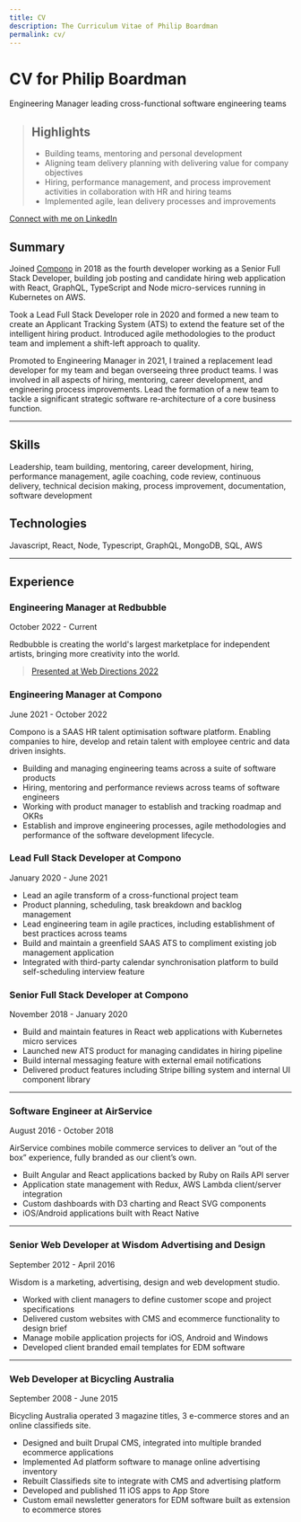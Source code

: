 ```yaml
---
title: CV
description: The Curriculum Vitae of Philip Boardman
permalink: cv/
---
```

# CV for Philip Boardman

Engineering Manager leading cross-functional software engineering teams

> ## Highlights
> 
> * Building teams, mentoring and personal development
> * Aligning team delivery planning with delivering value for company objectives
> * Hiring, performance management, and process improvement activities in collaboration with HR and hiring teams
> * Implemented agile, lean delivery processes and improvements

[Connect with me on LinkedIn](https://linkedin.com/in/philipboardman/)

## Summary

Joined [Compono](https://compono.com) in 2018 as the fourth developer working as a Senior Full Stack Developer, building job posting and candidate hiring web application with React, GraphQL, TypeScript and Node micro-services running in Kubernetes on AWS.

Took a Lead Full Stack Developer role in 2020 and formed a new team to create an Applicant Tracking System (ATS) to extend the feature set of the intelligent hiring product. Introduced agile methodologies to the product team and implement a shift-left approach to quality.

Promoted to Engineering Manager in 2021, I trained a replacement lead developer for my team and began overseeing three product teams. I was involved in all aspects of hiring, mentoring, career development, and engineering process improvements. Lead the formation of a new team to tackle a significant strategic software re-architecture of a core business function.

---

## Skills

Leadership, team building, mentoring, career development, hiring, performance management, agile coaching, code review, continuous delivery, technical decision making, process improvement, documentation, software development

## Technologies

Javascript, React, Node, Typescript, GraphQL, MongoDB, SQL, AWS

---

## Experience

### Engineering Manager at Redbubble

<footer>October 2022 - Current</footer>

Redbubble is creating the world's largest marketplace for independent artists, bringing more creativity into the world.

> [Presented at Web Directions 2022](https://brd.mn/articles/mentors/)

### Engineering Manager at Compono

<footer>June 2021 - October 2022</footer>

Compono is a SAAS HR talent optimisation software platform. Enabling companies to hire, develop and retain talent with employee centric and data driven insights.

* Building and managing engineering teams across a suite of software products
* Hiring, mentoring and performance reviews across teams of software engineers
* Working with product manager to establish and tracking roadmap and OKRs
* Establish and improve engineering processes, agile methodologies and performance of the software development lifecycle.

### Lead Full Stack Developer at Compono

<footer>January 2020 - June 2021</footer>

* Lead an agile transform of a cross-functional project team
* Product planning, scheduling, task breakdown and backlog management
* Lead engineering team in agile practices, including establishment of best practices across teams
* Build and maintain a greenfield SAAS ATS to compliment existing job management application
* Integrated with third-party calendar synchronisation platform to build self-scheduling interview feature

### Senior Full Stack Developer at Compono

<footer>November 2018 - January 2020</footer>

* Build and maintain features in React web applications with Kubernetes micro services
* Launched new ATS product for managing candidates in hiring pipeline
* Build internal messaging feature with external email notifications
* Delivered product features including Stripe billing system and internal UI component library

---

### Software Engineer at AirService

<footer>August 2016 - October 2018</footer>

AirService combines mobile commerce services to deliver an “out of the box” experience, fully branded as our client’s own.

* Built Angular and React applications backed by Ruby on Rails API server
* Application state management with Redux, AWS Lambda client/server integration
* Custom dashboards with D3 charting and React SVG components
* iOS/Android applications built with React Native

---

### Senior Web Developer at Wisdom Advertising and Design

<footer>September 2012 - April 2016</footer>

Wisdom is a marketing, advertising, design and web development studio.

* Worked with client managers to define customer scope and project specifications
* Delivered custom websites with CMS and ecommerce functionality to design brief
* Manage mobile application projects for iOS, Android and Windows
* Developed client branded email templates for EDM software

---

### Web Developer at Bicycling Australia

<footer>September 2008 - June 2015</footer>

Bicycling Australia operated 3 magazine titles, 3 e-commerce stores and an online classifieds site.

* Designed and built Drupal CMS, integrated into multiple branded ecommerce applications
* Implemented Ad platform software to manage online advertising inventory
* Rebuilt Classifieds site to integrate with CMS and advertising platform
* Developed and published 11 iOS apps to App Store
* Custom email newsletter generators for EDM software built as extension to ecommerce stores
